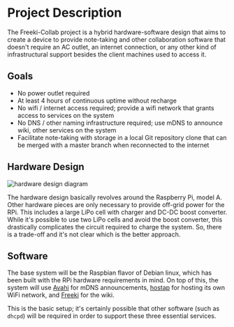 <!-- Freeki metadata. Do not remove this section!
TITLE: Project Description
-->
# Project Description

The Freeki-Collab project is a hybrid hardware-software design that aims to create a device to provide note-taking and other collaboration software that doesn't require an AC outlet, an internet connection, or any other kind of infrastructural support besides the client machines used to access it.

## Goals

- No power outlet required
- At least 4 hours of continuous uptime without recharge
- No wifi / internet access required; provide a wifi network that grants access to services on the system
- No DNS / other naming infrastructure required; use mDNS to announce wiki, other services on the system
- Facilitate note-taking with storage in a local Git repository clone that can be merged with a master branch when reconnected to the internet

## Hardware Design

![hardware design diagram](/static/images/freeki-collab/hardware-design.png)

The hardware design basically revolves around the Raspberry Pi, model A. Other hardware pieces are only necessary to provide off-grid power for the RPi. This includes a large LiPo cell with charger and DC-DC boost converter. While it's possible to use two LiPo cells and avoid the boost converter, this drastically complicates the circuit required to charge the system. So, there is a trade-off and it's not clear which is the better approach.

## Software

The base system will be the Raspbian flavor of Debian linux, which has been built with the RPi hardware requirements in mind. On top of this, the system will use [Avahi](http://en.wikipedia.org/wiki/Avahi_%28software%29) for mDNS announcements, [hostap](http://en.wikipedia.org/wiki/HostAP) for hosting its own WiFi network, and [Freeki](/wiki/Projects/Freeki/Project%20Description) for the wiki.

This is the basic setup; it's certainly possible that other software (such as `dhcpd`) will be required in order to support these three essential services.
